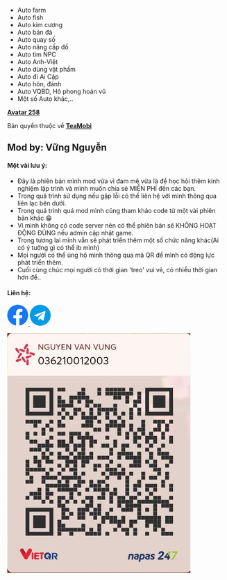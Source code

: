 - Auto farm
- Auto fish
- Auto kim cương
- Auto bán đá
- Auto quay số
- Auto nâng cấp đồ
- Auto tìm NPC
- Auto Anh-Việt
- Auto dùng vật phẩm
- Auto đi Ai Cập
- Auto hôn, đánh
- Auto VQBD, Hô phong hoán vũ
- Một số Auto khác,..


[**Avatar 258**](http://teamobi.com/home/game/Avatar-Thanh-Pho-Dieu-Ky-1.html "Avatar 258")

Bản quyền thuộc về [**TeaMobi**](http://teamobi.com/home/trang-chu.html "Avatar-Thanh-Pho-Dieu-Ky")

## Mod by: Vững Nguyễn

#### Một vài lưu ý: 
- Đây là phiên bản mình mod vừa vì đam mê vừa là để học hỏi thêm kinh nghiệm lập trình và mình muốn chia sẻ MIỄN PHÍ đến các bạn.
- Trong quá trình sử dụng nếu gặp lỗi có thể liên hệ với mình thông qua liên lạc bên dưới.
- Trong quá trình quá mod mình cũng tham khảo code từ một vài phiên bản khác 😁
- Vì mình không có code server nên có thể phiên bản sẽ KHÔNG HOẠT ĐỘNG ĐÚNG nếu admin cập nhật game.
- Trong tương lai mình vẫn sẽ phát triển thêm một số chức năng khác(Ai có ý tưởng gì có thể ib mình)
- Mọi người có thể ủng hộ mình thông qua mã QR để mình có động lực phát triển thêm.
- Cuối cùng chúc mọi người có thời gian 'treo' vui vẻ, có nhiều thời gian hơn để..

#### Liên hệ: 
<a href="https://www.facebook.com/vung.tc10" target="blank"><img src="assets/facebook.png" alt="vungnv99" height="48" width="48" />
<img src="assets/telegram.png" alt="@vungnguyenn" height="48" width="48" />

<img src="assets/qrmb.jpg">